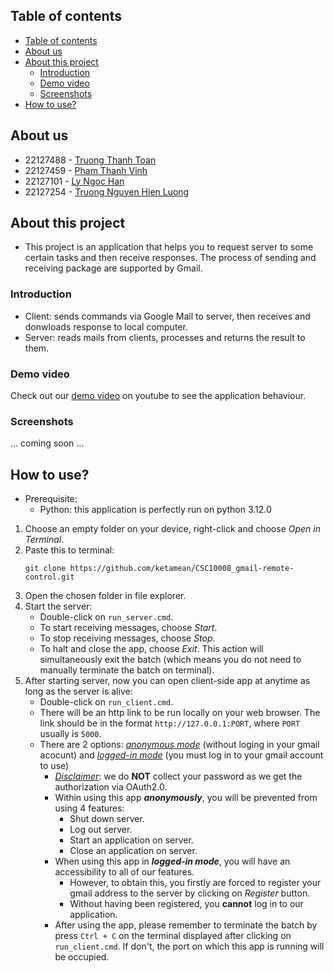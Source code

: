 ## Table of contents
- [Table of contents](#table-of-contents)
- [About us](#about-us)
- [About this project](#about-this-project)
  - [Introduction](#introduction)
  - [Demo video](#demo-video)
  - [Screenshots](#screenshots)
- [How to use?](#how-to-use)
## About us
- 22127488 - [Truong Thanh Toan](https://github.com/ketamean)
- 22127459 - [Pham Thanh Vinh](https://github.com/vicyan1611)
- 22127101 - [Ly Ngoc Han](https://github.com/FlyingCat2703)
- 22127254 - [Truong Nguyen Hien Luong](https://github.com/gnoulh)

## About this project
- This project is an application that helps you to request server to some certain tasks and then receive responses. The process of sending and receiving package are supported by Gmail.
### Introduction
- Client: sends commands via Google Mail to server, then receives and donwloads response to local computer.
- Server: reads mails from clients, processes and returns the result to them. 
### Demo video
Check out our [demo video](https://www.youtube.com/) on youtube to see the application behaviour.
### Screenshots
... coming soon ...

## How to use?
- Prerequisite:
  - Python: this application is perfectly run on python 3.12.0
1. Choose an empty folder on your device, right-click and choose *Open in Terminal*.
2. Paste this to terminal:
    ```
    git clone https://github.com/ketamean/CSC10008_gmail-remote-control.git
    ```
3. Open the chosen folder in file explorer.
4. Start the server:
   - Double-click on `run_server.cmd`.
   - To start receiving messages, choose *Start*.
   - To stop receiving messages, choose *Stop*.
   - To halt and close the app, choose *Exit*. This action will simultaneously exit the batch (which means you do not need to manually terminate the batch on terminal).
5. After starting server, now you can open client-side app at anytime as long as the server is alive:
   - Double-click on `run_client.cmd`.
   - There will be an http link to be run locally on your web browser. The link should be in the format `http://127.0.0.1:PORT`, where `PORT` usually is `5000`.
   - There are 2 options: <u>*anonymous mode*</u> (without loging in your gmail acocunt) and <u>*logged-in mode*</u> (you must log in to your gmail account to use)
      - <u>*Disclaimer*</u>: we do **NOT** collect your password as we get the authorization via OAuth2.0.
      - Within using this app ***anonymously***, you will be prevented from using 4 features:
           - Shut down server.
           - Log out server.
           - Start an application on server.
           - Close an application on server.
      - When using this app in ***logged-in mode***, you will have an accessibility to all of our features.
           - However, to obtain this, you firstly are forced to register your gmail address to the server by clicking on *Register* button.
           - Without having been registered, you **cannot** log in to our application.
      - After using the app, please remember to terminate the batch by press `Ctrl + C` on the terminal displayed after clicking on `run_client.cmd`. If don't, the port on which this app is running will be occupied.